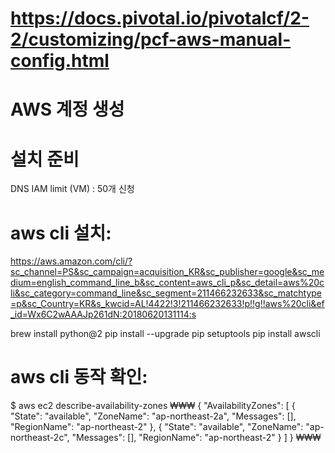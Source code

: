
# https://docs.pivotal.io/pivotalcf/2-2/customizing/pcf-aws-manual-config.html

# AWS 계정 생성

# 설치 준비
DNS 
IAM limit (VM) : 50개 신청


# aws cli 설치:
https://aws.amazon.com/cli/?sc_channel=PS&sc_campaign=acquisition_KR&sc_publisher=google&sc_medium=english_command_line_b&sc_content=aws_cli_p&sc_detail=aws%20cli&sc_category=command_line&sc_segment=211466232633&sc_matchtype=p&sc_Country=KR&s_kwcid=AL!4422!3!211466232633!p!!g!!aws%20cli&ef_id=Wx6C2wAAAJp261dN:20180620131114:s

brew install python@2
pip install --upgrade pip setuptools
pip install awscli



# aws cli 동작 확인:

$ aws ec2 describe-availability-zones 
₩₩₩
{
    "AvailabilityZones": [
        {
            "State": "available", 
            "ZoneName": "ap-northeast-2a", 
            "Messages": [], 
            "RegionName": "ap-northeast-2"
        }, 
        {
            "State": "available", 
            "ZoneName": "ap-northeast-2c", 
            "Messages": [], 
            "RegionName": "ap-northeast-2"
        }
    ]
}
₩₩₩
